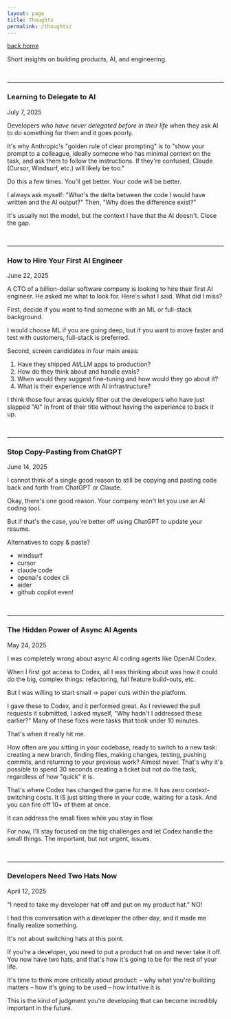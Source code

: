 ```yaml
---
layout: page
title: Thoughts
permalink: /thoughts/
---
```


[back home](/)

Short insights on building products, AI, and engineering.

<br>

---

### Learning to Delegate to AI
July 7, 2025

Developers *who have never delegated before in their life* when they ask AI to do something for them and it goes poorly.

It's why Anthropic's "golden rule of clear prompting" is to "show your prompt to a colleague, ideally someone who has minimal context on the task, and ask them to follow the instructions. If they're confused, Claude (Cursor, Windsurf, etc.) will likely be too."

Do this a few times. You'll get better. Your code will be better.

I always ask myself: "What's the delta between the code I would have written and the AI output?" Then, "Why does the difference exist?"

It's usually not the model, but the context I have that the AI doesn't. Close the gap.

<br>

---

### How to Hire Your First AI Engineer
June 22, 2025

A CTO of a billion-dollar software company is looking to hire their first AI engineer. He asked me what to look for. Here's what I said. What did I miss?

First, decide if you want to find someone with an ML or full-stack background.

I would choose ML if you are going deep, but if you want to move faster and test with customers, full-stack is preferred.

Second, screen candidates in four main areas:

1. Have they shipped AI/LLM apps to production?
2. How do they think about and handle evals?
3. When would they suggest fine-tuning and how would they go about it?
4. What is their experience with AI infrastructure?

I think those four areas quickly filter out the developers who have just slapped "AI" in front of their title without having the experience to back it up.

<br>

---

### Stop Copy-Pasting from ChatGPT
June 14, 2025

I cannot think of a single good reason to still be copying and pasting code back and forth from ChatGPT or Claude.

Okay, there's one good reason. Your company won't let you use an AI coding tool.

But if that's the case, you're better off using ChatGPT to update your resume.

Alternatives to copy & paste?
- windsurf
- cursor
- claude code
- openai's codex cli
- aider
- github copilot even!

<br>

---

### The Hidden Power of Async AI Agents
May 24, 2025

I was completely wrong about async AI coding agents like OpenAI Codex.

When I first got access to Codex, all I was thinking about was how it could do the big, complex things: refactoring, full feature build-outs, etc.

But I was willing to start small -> paper cuts within the platform.

I gave these to Codex, and it performed great. As I reviewed the pull requests it submitted, I asked myself, "Why hadn't I addressed these earlier?" Many of these fixes were tasks that took under 10 minutes.

That's when it really hit me.

How often are you sitting in your codebase, ready to switch to a new task: creating a new branch, finding files, making changes, testing, pushing commits, and returning to your previous work? Almost never. That's why it's possible to spend 30 seconds creating a ticket but not do the task, regardless of how "quick" it is.

That's where Codex has changed the game for me. It has zero context-switching costs. It IS just sitting there in your code, waiting for a task. And you can fire off 10+ of them at once.

It can address the small fixes while you stay in flow.

For now, I'll stay focused on the big challenges and let Codex handle the small things. The important, but not urgent, issues.

<br>

---

### Developers Need Two Hats Now
April 12, 2025

"I need to take my developer hat off and put on my product hat." NO!

I had this conversation with a developer the other day, and it made me finally realize something.

It's not about switching hats at this point.

If you're a developer, you need to put a product hat on and never take it off. You now have two hats, and that's how it's going to be for the rest of your life.

It's time to think more critically about product:
 – why what you're building matters
 – how it's going to be used
 – how intuitive it is

This is the kind of judgment you're developing that can become incredibly important in the future.